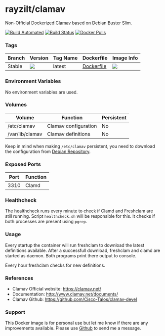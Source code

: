 # rayzilt/clamav #

Non-Official Dockerized [Clamav](http://www.clamav.net/) based on Debian Buster Slim.

[![Build Automated](https://img.shields.io/docker/automated/rayzilt/clamav.svg)](https://hub.docker.com/r/rayzilt/clamav)
[![Build Status](https://img.shields.io/docker/cloud/build/rayzilt/clamav.svg)](https://hub.docker.com/r/rayzilt/clamav)
[![Docker Pulls](https://img.shields.io/docker/pulls/rayzilt/clamav.svg)](https://hub.docker.com/r/rayzilt/clamav)

### Tags ###
Branch  | Version  | Tag Name     | Dockerfile | Image Info
------- | -------- | ------------ | ---------  | -----------
Stable | [![](https://images.microbadger.com/badges/version/rayzilt/clamav.svg)](https://microbadger.com/images/rayzilt/clamav "Get your own version badge on microbadger.com")  | latest       | [Dockerfile](https://github.com/Rayzilt/Docker-Clamav/blob/master/Dockerfile)  |  [![](https://images.microbadger.com/badges/image/rayzilt/clamav.svg)](https://microbadger.com/images/rayzilt/clamav "Get your own image badge on microbadger.com")

### Environment Variables ###
No environment variables are used.

### Volumes ###
Volume                  | Function                      | Persistent
----------------------- | ----------------------------- | --------
/etc/clamav             | Clamav configuration          | No
/var/lib/clamav         | Clamav definitions            | No

Keep in mind when making `/etc/clamav` persistent, you need to download the configuration from [Debian Repository](https://packages.debian.org/buster-updates/clamav).

### Exposed Ports ###
Port | Function
---- | ------------
3310 | Clamd

### Healthcheck ###
The healthcheck runs every minute to check if Clamd and Freshclam are still running.
Script `healthcheck.sh` will be responsible for this. It checks if both processes are present using `pgrep`.

### Usage ###
Every startup the container will run freshclam to download the latest definitions available.
After a successfull download, freshclam and clamd are started as daemon.
Both programs print there output to console.

Every hour freshclam checks for new definitions.

### References ###
* Clamav Official website: https://clamav.net/
* Documentation: http://www.clamav.net/documents/
* Clamav Github: https://github.com/Cisco-Talos/clamav-devel

### Support ###
This Docker image is for personal use but let me know if there are any improvements available.
Please use [Github](https://github.com/Rayzilt/Docker-Clamav) to send me a message.
